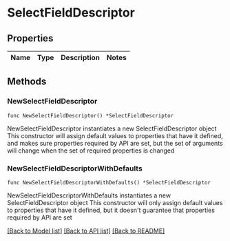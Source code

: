 # SelectFieldDescriptor

## Properties

Name | Type | Description | Notes
------------ | ------------- | ------------- | -------------

## Methods

### NewSelectFieldDescriptor

`func NewSelectFieldDescriptor() *SelectFieldDescriptor`

NewSelectFieldDescriptor instantiates a new SelectFieldDescriptor object
This constructor will assign default values to properties that have it defined,
and makes sure properties required by API are set, but the set of arguments
will change when the set of required properties is changed

### NewSelectFieldDescriptorWithDefaults

`func NewSelectFieldDescriptorWithDefaults() *SelectFieldDescriptor`

NewSelectFieldDescriptorWithDefaults instantiates a new SelectFieldDescriptor object
This constructor will only assign default values to properties that have it defined,
but it doesn't guarantee that properties required by API are set


[[Back to Model list]](../README.md#documentation-for-models) [[Back to API list]](../README.md#documentation-for-api-endpoints) [[Back to README]](../README.md)


